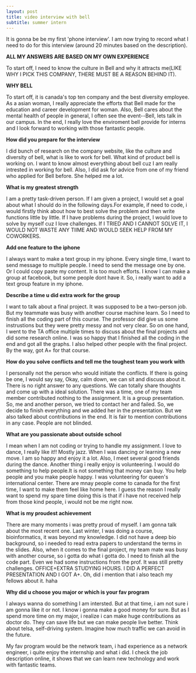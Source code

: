 ```yaml
---
layout: post
title: video interview with bell
subtitle: summer intern
---
```

It is gonna be be my first 'phone interview'. I am now trying to record what I need to do for this interview (around 20 minutes based on the description).

**ALL MY ANSWERS ARE BASED ON MY OWN EXPERIENCE**

To start off, I need to know the culture in Bell and why it attracts me(LIKE WHY I PICK THIS COMPANY, THERE MUST BE A REASON BEHIND IT).
 
**WHY BELL**

To start off, it is canada's top ten company and the best diversity employee. As a asian woman, I really appreciate the efforts that Bell made for the education and career development for woman. Also, Bell cares about the mental health of people in general, I often see the event--Bell, lets talk in our campus. In the end, I really love the enviroment bell provide for interns and I look forward to working with those fantastic people.

**How did you prepare for the interview**

I did bunch of research on the company website, like the culture and diversity of bell, what is like to work for bell. What kind of product bell is working on. I want to know almost everything about bell cuz I am really intrested in working for bell. Also, I did ask for advice from one of my friend who applied for Bell before. She helped me a lot. 

**What is my greatest strength**

I am a pretty task-driven person. If I am given a project, I would set a goal about what I should do in the following days.For example, if need to code, i would firstly think about how to best solve the problem and then write functions little by little. If I have problems during the project, I would love to solve by myself cuz I love challenges. If I TRIED AND I CANNOT SOLVE IT, I WOULD NOT WASTE ANY TIIME AND WOULD SEEK HELP FROM MY COWORKERS.

**Add one feature to the iphone**

I always want to make a text group in my iphone. Every single time, I want to send message to multiple people. I need to send the message one by one. Or I could copy paste my content. It is too much efforts. I know I can  make a group at facebook, but some people dont have it. So, i really want to add a text group feature in my iphone.

**Describe a time u did extra work for the group**

I want to talk about a final project. It was supposed to be a two-person job. But my teammate was busy with another course machine learn. So I need to finish all the coding part of this course. The professor did give us some instrustions but they were pretty messy and not very clear. So on one hand, I went to the TA office multiple times to discuss about the final projects and did some research online. I was so happy that I finished all the coding in the end and got all the graphs. I also helped other people with the final project. By the way, got A+ for that course.

**How do you solve conflicts and tell me the toughest team you work with**

I personally not the person who would initiate the conflicts. If there is going be one, I would say say, Okay, calm down, we can sit and discuss about it. There is no right answer to any questions. We can totally share thoughts and come up with a ideal solution. There was a time, one of my team member contributed nothing to the assignment. It is a group presentation. So, me and another person, we tried to contact her and failed. So, we decide to finish everything and we added her in the presentation. But we also talked about contributions in the end. It is fair to mention contributions in any case. People are not blinded.

**What are you passionate about outside school**

I mean when I am not coding or trying to handle my assignment. I love to dance, I really like it!! Mostly jazz. When I was dancing or learning a new move. I am so happy and enjoy it a lot. Also, I meet several good friends during the dance. Another thing i really enjoy is volunteering. I would do something to help people.It is not something that money can buy. You help people and you make people happy. I was volunteering for queen's international center. There are mnay people come to canada for the first time, I want to make them feel like home here. I guess the reason I really want to spend my spare time doing this is that if i have not received help from those kind people, i would not be me right now.

**What is my proudest achievement**

There are many moments i was pretty proud of myself. I am gonna talk about the most recent one. Last winter, I was doing a course, bioinformatics, it was beyond my knowledge. I did not have a deep bio background, so i needed to read extra papers to understand the terms in the slides. Also, when it comes to the final project, my team mate was busy with another course, so i gotta do what i gotta do. I need to finish all the code part. Even we had some instructions from the prof. It was still pretty challenges. OFFICE+EXTRA STUDYING HOURS. I DID A PERFECT PRESENTATION AND I GOT A+. Oh, did i mention that i also teach my fellows about it. haha

**Why did u choose you major or which is your fav program**

I always wanna do something I am intersted. But at that time, i am not sure i am gonna like it or not. I know i gonna make a good money for sure. But as I spend more time on my major, i realize i can make huge contributions as doctor do. They can save life but we can make people live better. Think about telsa, self-driving system. Imagine how much traffic we can avoid in the future.

My fav program would be the network team, i had experience as a network engineer, i quite enjoy the internship and what i did. I check the job description online, it shows that we can learn new technology and work with fantastic teams.

